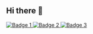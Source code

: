 ## Hi there 👋

<!--
**Sushil010/Sushil010** is a ✨ _special_ ✨ repository because its `README.md` (this file) appears on your GitHub profile.

Here are some ideas to get you started:

- 🔭 I’m currently working on ...
- 🌱 I’m currently learning ...
- 👯 I’m looking to collaborate on ...
- 🤔 I’m looking for help with ...
- 💬 Ask me about ...
- 📫 How to reach me: ...
- 😄 Pronouns: ...
- ⚡ Fun fact: ...
-->

<a href="https://holopin.io/@sushil010">
  <img src="https://holopin.me/cm2cssxmu65540cl7uc9xw0xe" alt="Badge 1" />
</a>


<a href="https://holopin.io/@sushil010">
  <img src="https://holopin.me/cm293dhvv41680cmi8bdjqy5a" alt="Badge 2" />
</a>


<a href="https://holopin.io/@sushil010">
  <img src="https://holopin.me/cm2myvbnk139740cjmjcrvhnde" alt="Badge 3" />
</a>

